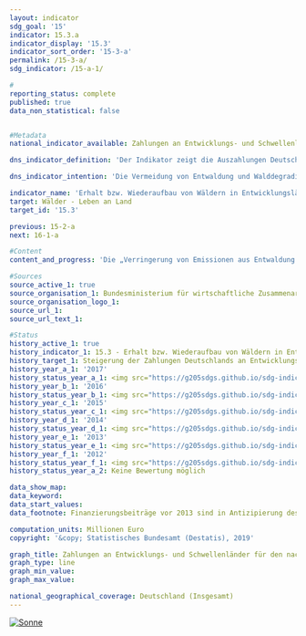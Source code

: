 ```yaml
---                   
layout: indicator                   
sdg_goal: '15'                   
indicator: 15.3.a                   
indicator_display: '15.3'                   
indicator_sort_order: '15-3-a'                   
permalink: /15-3-a/                   
sdg_indicator: /15-a-1/                   

#                   
reporting_status: complete                   
published: true                   
data_non_statistical: false                   


#Metadata                   
national_indicator_available: Zahlungen an Entwicklungs- und Schwellenländer für den nachgewiesenen Erhalt bzw. Wiederaufbau von Wäldern unter dem REDD+-Regelwerk                   

dns_indicator_definition: 'Der Indikator zeigt die Auszahlungen Deutschlands an Entwicklungs- und Schwellenländer für den nachgewiesenen Erhalt bzw. Wiederaufbau von Wäldern unter dem REDD+-Regelwerk.'                   

dns_indicator_intention: 'Die Vermeidung von Entwaldung und Walddegradierung (Schädigung), eine nachhaltige Waldbewirtschaftung sowie der Wiederaufbau von Wäldern und Aufforstung tragen mittelbar und unmittelbar zur Minderung des CO<sub>2</sub>-Ausstoßes und zur Speicherung von Kohlenstoff bei. Das REDD+-Regelwerk sieht vor, dass ergebnisbasierte Zahlungen für messbare und nachgewiesene CO<sub>2</sub>-Emissionsminderungen geleistet werden. Ziel ist es, diese Zahlungen von Deutschland an Entwicklungs- und Schwellenländer bis 2030 zu steigern.'                   

indicator_name: 'Erhalt bzw. Wiederaufbau von Wäldern in Entwicklungsländern unter dem REDD+-Regelwerk'                   
target: Wälder - Leben an Land                   
target_id: '15.3'                   

previous: 15-2-a                   
next: 16-1-a                   

#Content                    
content_and_progress: 'Die „Verringerung von Emissionen aus Entwaldung und Degradierung von Wäldern“ (Reducing Emissions from Deforestation and Forest Degradation, REDD+) ist ein Finanzierungsinstrument zum Schutz von Wäldern und ihrer Biodiversität, welches von der internationalen Gemeinschaft entwickelt wurde. REDD+ belohnt Regierungen und lokale Gemeinschaften finanziell dafür, dass sie die Entwaldung und damit Emissionen nachweislich reduzieren. Die ausgezahlten Beträge orientieren sich dabei am Umfang der reduzierten Emissionen bzw. des gespeicherten Kohlenstoffs. REDD+-Gelder werden nur ausgezahlt, wenn die Entwaldung nachweislich reduziert wurde – sie sind also ergebnisbasiert. Folglich können sich Schwankungen des Indikators im Zeitverlauf ergeben, obwohl das Niveau der zugesagten Zahlungen über die Jahre gleich bleibt.<br><br>Der Indikator umfasst nur einen Teil der öffentlichen Entwicklungsausgaben für den Erhalt, die nachhaltige Bewirtschaftung und den Wiederaufbau von Wäldern, da die Bundesregierung sich nicht nur im Rahmen von REDD+, sondern auch über andere Programme und Initiativen für nachhaltige Waldentwicklung in Entwicklungs- und Schwellenländern einsetzt.<br><br>Zahlungen unter dem REDD+-Regelwerk sind auch Bestandteil der Klimafinanzierung (Indikator 13.1.b), da vor allem der Erhalt von Wäldern der Verringerung von Emissionen dient.<br><br>Datenquellen für den Indikator sind die Finanzberichte des Bundesministeriums für wirtschaftliche Zusammenarbeit und Entwicklung sowie des Bundesministeriums für Umwelt, Naturschutz und nukleare Sicherheit. Die Daten werden seit 2008 jährlich erfasst.<br><br>Im Betrachtungszeitraum 2009 bis 2017 entwickelte sich der Indikator sehr ungleichmäßig. Nach einem Anstieg von 3,0 Millionen Euro im Jahr 2009 auf 20,0 Millionen Euro im Jahr 2010 sanken die Zahlungen im Jahr 2011 auf 12,0 Millionen Euro, um anschließend auf 36,3 Millionen Euro im Jahr 2013 stark zu steigen. In den beiden darauffolgenden Jahren gingen die Zahlungen zurück und lagen im Jahr 2015 mit 15,7 Millionen Euro unter dem Niveau von 2010, um in den Jahren 2016 und 2017 wieder kräftig anzusteigen. Mit 68,0 Millionen Euro liegen die Zahlungen im Jahr 2017 auf dem bisherigen Höchstwert und haben sich im Vergleich zum Jahr 2013 nahezu verdoppelt. Von diesem Betrag flossen 58,9 Millionen Euro an multilaterale Programme und 9,1 Millionen Euro an bilaterale Programme. In der Entwicklung des Indikators ist seit 2010 kein eindeutiger Trend erkennbar. Nach starken Zuwächsen der Zahlungen folgten stets Rückgänge.'                   

#Sources
source_active_1: true                           
source_organisation_1: Bundesministerium für wirtschaftliche Zusammenarbeit und Entwicklung (BMZ)                           
source_organisation_logo_1:                            
source_url_1:                            
source_url_text_1:                            

#Status                   
history_active_1: true                   
history_indicator_1: 15.3 - Erhalt bzw. Wiederaufbau von Wäldern in Entwicklungsländern unter dem REDD+-Regelwerk                   
history_target_1: Steigerung der Zahlungen Deutschlands an Entwicklungs- und Schwellenländer bis 2030
history_year_a_1: '2017'                           
history_status_year_a_1: <img src="https://g205sdgs.github.io/sdg-indicators/public/Wettersymbole/Sonne.png" alt="Sonne" />
history_year_b_1: '2016'                           
history_status_year_b_1: <img src="https://g205sdgs.github.io/sdg-indicators/public/Wettersymbole/Sonne.png" alt="Sonne" />
history_year_c_1: '2015'                           
history_status_year_c_1: <img src="https://g205sdgs.github.io/sdg-indicators/public/Wettersymbole/Blitz.png" alt="Blitz" />
history_year_d_1: '2014'                           
history_status_year_d_1: <img src="https://g205sdgs.github.io/sdg-indicators/public/Wettersymbole/Leicht bewölkt.png" alt="Leicht bewölkt" />
history_year_e_1: '2013'                           
history_status_year_e_1: <img src="https://g205sdgs.github.io/sdg-indicators/public/Wettersymbole/Sonne.png" alt="Sonne" />
history_year_f_1: '2012'                           
history_status_year_f_1: <img src="https://g205sdgs.github.io/sdg-indicators/public/Wettersymbole/Sonne.png" alt="Sonne" />
history_status_year_a_2: Keine Bewertung möglich

data_show_map: 
data_keyword:                    
data_start_values:                    
data_footnote: Finanzierungsbeiträge vor 2013 sind in Antizipierung des REDD+-Regelwerks erfolgt.                   

computation_units: Millionen Euro                   
copyright: '&copy; Statistisches Bundesamt (Destatis), 2019'                   

graph_title: Zahlungen an Entwicklungs- und Schwellenländer für den nachgewiesenen Erhalt bzw. Wiederaufbau von Wäldern unter dem REDD+-Regelwerk                   
graph_type: line                   
graph_min_value:                    
graph_max_value:                    

national_geographical_coverage: Deutschland (Insgesamt)                   
---
```

<a href="https://nachhaltige-entwicklung-deutschland.github.io/open-sdg-site-starter/status/"><img src="https://g205sdgs.github.io/sdg-indicators/public/Wettersymbole/Sonne.png" alt="Sonne" />                           
</a>
